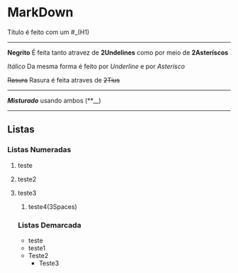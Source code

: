 # MarkDown
Título é feito com um #_(H1)
***
**Negrito**
É feita tanto atravez de __2Undelines__ como por meio de **2Asteríscos**

*Itálico*
Da mesma forma é feito por _Underline_ e por *Asterísco*

~~Rasura~~
Rasura é feita atraves de ~~2Tius~~

---

__*Misturado*__ usando ambos (**__)

---
## Listas
### Listas Numeradas

1. teste
1. teste2
3. teste3
   1. teste4(3Spaces)

   ### Listas Demarcada
   * teste
   * teste1
   * Teste2
      * Teste3  
